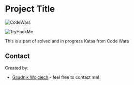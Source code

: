 # Project Title

![CodeWars](https://www.codewars.com/users/Wojciech%20Gaudnik/badges/large)


![TryHackMe](https://tryhackme.com/badge/61946)


  
This is a part of solved and in progress Katas from Code Wars



## Contact
Created by:
* [Gaudnik Wojciech](mailto:gaudnik.wojciech@gmail.com) - feel free to contact me! 
